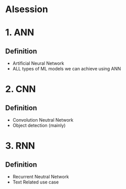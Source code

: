 # AIsession

# 1. **ANN**
## Definition
- Artificial Neural Network
- ALL types of ML models we can achieve using ANN
# 2. **CNN** 
## Definition
- Convolution Neutral Network
- Object detection (mainly)
# 3. **RNN** 
## Definition
- Recurrent Neutral Network
- Text Related use case
  
